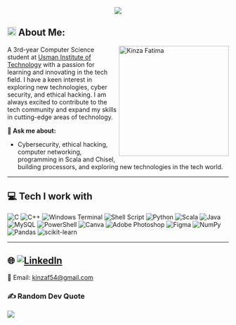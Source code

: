 <p align="center">
  <img src="https://capsule-render.vercel.app/api?type=waving&color=gradient&text=Hi%20I'm%20Kinza%20Fatima%20&fontSize=40&height=140&width=100%&section=header"/>
</p>

## <img src='https://media.giphy.com/media/ES9cAJlcxblRESzOH1/giphy.gif' height=20 /> About Me:

<img align='right' src='https://media.giphy.com/media/QTfX9Ejfra3ZmNxh6B/giphy.gif' height="250" alt='Kinza Fatima'>

<p style="max-width: 490px;">A 3rd-year Computer Science student at <a href="https://www.uitu.edu.pk/">Usman Institute of Technology</a> with a passion for learning and innovating in the tech field. I have a keen interest in exploring new technologies, cyber security, and ethical hacking. I am always excited to contribute to the tech community and expand my skills in cutting-edge areas of technology.</p>

**💬 Ask me about:**


-  Cybersecurity, ethical hacking, computer networking, programming in Scala and Chisel, building processors, and exploring new technologies in the tech world.

---

## 💻 Tech I work with
![C](https://img.shields.io/badge/c-%2300599C.svg?style=for-the-badge&logo=c&logoColor=white) ![C++](https://img.shields.io/badge/c++-%2300599C.svg?style=for-the-badge&logo=c%2B%2B&logoColor=white) ![Windows Terminal](https://img.shields.io/badge/Windows%20Terminal-%234D4D4D.svg?style=for-the-badge&logo=windows-terminal&logoColor=white) ![Shell Script](https://img.shields.io/badge/shell_script-%23121011.svg?style=for-the-badge&logo=gnu-bash&logoColor=white) ![Python](https://img.shields.io/badge/python-3670A0?style=for-the-badge&logo=python&logoColor=ffdd54) ![Scala](https://img.shields.io/badge/scala-%23DC322F.svg?style=for-the-badge&logo=scala&logoColor=white) ![Java](https://img.shields.io/badge/java-%23ED8B00.svg?style=for-the-badge&logo=openjdk&logoColor=white) ![MySQL](https://img.shields.io/badge/mysql-%2300000f.svg?style=for-the-badge&logo=mysql&logoColor=white) ![PowerShell](https://img.shields.io/badge/PowerShell-%235391FE.svg?style=for-the-badge&logo=powershell&logoColor=white) ![Canva](https://img.shields.io/badge/Canva-%2300C4CC.svg?style=for-the-badge&logo=Canva&logoColor=white) ![Adobe Photoshop](https://img.shields.io/badge/adobe%20photoshop-%2331A8FF.svg?style=for-the-badge&logo=adobe%20photoshop&logoColor=white) ![Figma](https://img.shields.io/badge/figma-%23F24E1E.svg?style=for-the-badge&logo=figma&logoColor=white) ![NumPy](https://img.shields.io/badge/numpy-%23013243.svg?style=for-the-badge&logo=numpy&logoColor=white) ![Pandas](https://img.shields.io/badge/pandas-%23150458.svg?style=for-the-badge&logo=pandas&logoColor=white) ![scikit-learn](https://img.shields.io/badge/scikit--learn-%23F7931E.svg?style=for-the-badge&logo=scikit-learn&logoColor=white)

---

## 🌐 [![LinkedIn](https://img.shields.io/badge/LinkedIn-%230077B5.svg?logo=linkedin&logoColor=white)](https://www.linkedin.com/in/kinza-fatima-909889203/) 
📧 Email: kinzaf54@gmail.com

<!-- Crafted with GPRM ( https://gprm.itsvg.in ) -->

### ✍️ Random Dev Quote
![](https://quotes-github-readme.vercel.app/api?type=horizontal&theme=radical)
